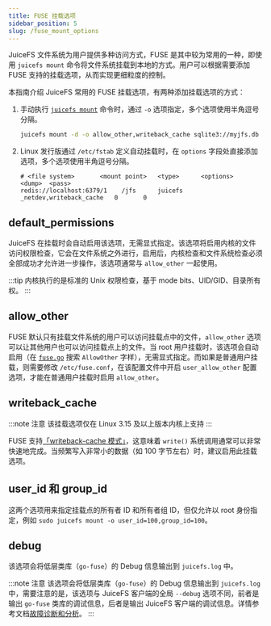 ```yaml
---
title: FUSE 挂载选项
sidebar_position: 5
slug: /fuse_mount_options
---
```


JuiceFS 文件系统为用户提供多种访问方式，FUSE 是其中较为常用的一种，即使用 `juicefs mount` 命令将文件系统挂载到本地的方式。用户可以根据需要添加 FUSE 支持的挂载选项，从而实现更细粒度的控制。

本指南介绍 JuiceFS 常用的 FUSE 挂载选项，有两种添加挂载选项的方式：

1. 手动执行 [`juicefs mount`](../reference/command_reference.mdx#mount) 命令时，通过 `-o` 选项指定，多个选项使用半角逗号分隔。

   ```bash
   juicefs mount -d -o allow_other,writeback_cache sqlite3://myjfs.db ~/jfs
   ```

2. Linux 发行版通过 `/etc/fstab` 定义自动挂载时，在 `options` 字段处直接添加选项，多个选项使用半角逗号分隔。

   ```
   # <file system>       <mount point>   <type>      <options>           <dump>  <pass>
   redis://localhost:6379/1    /jfs      juicefs     _netdev,writeback_cache   0       0
   ```

## default_permissions

JuiceFS 在挂载时会自动启用该选项，无需显式指定。该选项将启用内核的文件访问权限检查，它会在文件系统之外进行，启用后，内核检查和文件系统检查必须全部成功才允许进一步操作，该选项通常与 `allow_other` 一起使用。

:::tip
内核执行的是标准的 Unix 权限检查，基于 mode bits、UID/GID、目录所有权。
:::

## allow_other

FUSE 默认只有挂载文件系统的用户可以访问挂载点中的文件，`allow_other` 选项可以让其他用户也可以访问挂载点上的文件。当 root 用户挂载时，该选项会自动启用（在 [`fuse.go`](https://github.com/juicedata/juicefs/blob/main/pkg/fuse/fuse.go) 搜索 `AllowOther` 字样），无需显式指定。而如果是普通用户挂载，则需要修改 `/etc/fuse.conf`，在该配置文件中开启 `user_allow_other` 配置选项，才能在普通用户挂载时启用 `allow_other`。

## writeback_cache

:::note 注意
该挂载选项仅在 Linux 3.15 及以上版本内核上支持
:::

FUSE 支持[「writeback-cache 模式」](https://www.kernel.org/doc/Documentation/filesystems/fuse-io.txt)，这意味着 `write()` 系统调用通常可以非常快速地完成。当频繁写入非常小的数据（如 100 字节左右）时，建议启用此挂载选项。

## user_id 和 group_id

这两个选项用来指定挂载点的所有者 ID 和所有者组 ID，但仅允许以 root 身份指定，例如 `sudo juicefs mount -o user_id=100,group_id=100`。

## debug

该选项会将低层类库（`go-fuse`）的 Debug 信息输出到 `juicefs.log` 中。

:::note 注意
该选项会将低层类库（`go-fuse`）的 Debug 信息输出到 `juicefs.log` 中，需要注意的是，该选项与 JuiceFS 客户端的全局 `--debug` 选项不同，前者是输出 `go-fuse` 类库的调试信息，后者是输出 JuiceFS 客户端的调试信息。详情参考文档[故障诊断和分析](../administration/fault_diagnosis_and_analysis.md)。
:::

